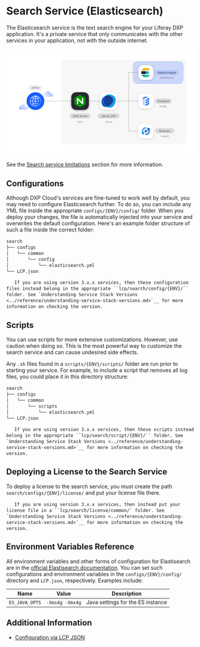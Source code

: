 # Search Service (Elasticsearch)

The Elasticsearch service is the text search engine for your Liferay DXP 
application. It's a private service that only communicates with the other 
services in your application, not with the outside internet. 

![Figure 1: The Elasticsearch service is one of several services available in DXP Cloud.](./search-service/images/01.png)

See the [Search service limitations](../reference/dxp-cloud-limitations.md#search-service) section for more information.

## Configurations

Although DXP Cloud's services are fine-tuned to work well by default, you may 
need to configure Elasticsearch further. To do so, you can include any YML file 
inside the appropriate `configs/{ENV}/config/` folder. When you deploy your changes, the file is 
automatically injected into your service and overwrites the default 
configuration. Here's an example folder structure of such a file inside the 
correct folder: 

    search
    ├── configs
    │   └── common
    │       └── config
    │           └── elasticsearch.yml
    └── LCP.json

```note::
   If you are using version 3.x.x services, then these configuration files instead belong in the appropriate ``lcp/search/config/{ENV}/`` folder. See `Understanding Service Stack Versions <../reference/understanding-service-stack-versions.md>`__ for more information on checking the version.
```

## Scripts

You can use scripts for more extensive customizations. However, use caution when 
doing so. This is the most powerful way to customize the search service and can 
cause undesired side effects. 

Any `.sh` files found in a `scripts/{ENV}/scripts/` folder are run prior to starting your 
service. For example, to include a script that removes all log files, you could 
place it in this directory structure: 

    search
    ├── configs
    │   └── common
    │       └── scripts
    │           └── elasticsearch.yml
    └── LCP.json

```note::
   If you are using version 3.x.x services, then these scripts instead belong in the appropriate ``lcp/search/script/{ENV}/`` folder. See `Understanding Service Stack Versions <../reference/understanding-service-stack-versions.md>`__ for more information on checking the version.
```

## Deploying a License to the Search Service

To deploy a license to the search service, you must create the path 
`search/configs/{ENV}/license/` and put your license file there.

```note::
   If you are using version 3.x.x services, then instead put your license file in a ``lcp/search/license/common/` folder. See `Understanding Service Stack Versions <../reference/understanding-service-stack-versions.md>`__ for more information on checking the version.
```

## Environment Variables Reference

All environment variables and other forms of configuration for Elastisearch are in the [official Elastisearch documentation](https://www.elastic.co/guide/index.html).
You can set such configurations and environment variables in the `configs/{ENV}/config/` directory and `LCP.json`, respectively. Examples include:

| Name | Value | Description |
| --- | --- | --- |
| `ES_JAVA_OPTS` | `-Xms4g -Xmx4g` | Java settings for the ES instance |


## Additional Information

* [Configuration via LCP JSON](../reference/configuration-via-lcp-json.md)
